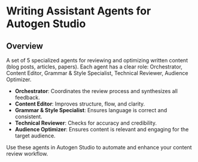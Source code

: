 # Writing Assistant Agents for Autogen Studio

## Overview

A set of 5 specialized agents for reviewing and optimizing written content (blog posts, articles, papers). Each agent has a clear role: Orchestrator, Content Editor, Grammar & Style Specialist, Technical Reviewer, Audience Optimizer.

- **Orchestrator**: Coordinates the review process and synthesizes all feedback.
- **Content Editor**: Improves structure, flow, and clarity.
- **Grammar & Style Specialist**: Ensures language is correct and consistent.
- **Technical Reviewer**: Checks for accuracy and credibility.
- **Audience Optimizer**: Ensures content is relevant and engaging for the target audience.

Use these agents in Autogen Studio to automate and enhance your content review workflow.

